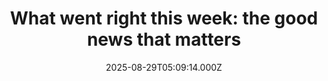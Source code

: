 ---
title: "What went right this week: the good news that matters"
date: 2025-08-29T05:09:14.000Z
category: Human Kindness
externalLink: "https://www.positive.news/society/good-news-stories-from-week-35-of-2025/"
image: ""
excerpt: "Biodiversity was brought into focus, Helsinki went a year without a road death, and investment in renewables surged, plus more The post What went right this week: the good news that matters appeared first on Positive News.…"
---
